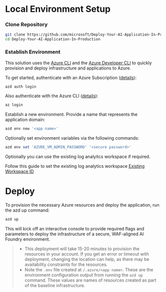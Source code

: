 # Local Environment Setup

### Clone Repository

```bash
git clone https://github.com/microsoft/Deploy-Your-AI-Application-In-Production.git
cd Deploy-Your-AI-Application-In-Production
```

### Establish Environment

This solution uses the [Azure CLI](https://learn.microsoft.com/en-us/cli/azure/what-is-azure-cli?view=azure-cli-latest) and the [Azure Developer CLI](https://learn.microsoft.com/en-us/azure/developer/azure-developer-cli/overview) to quickly provision and deploy infrastructure and applications to Azure.

To get started, authenticate with an Azure Subscription ([details](https://learn.microsoft.com/en-us/azure/developer/azure-developer-cli/reference#azd-auth-login)):

```powershell
azd auth login
```

Also authenticate with the Azure CLI ([details](https://learn.microsoft.com/en-us/cli/azure/authenticate-azure-cli?view=azure-cli-latest)):

```powershell
az login
```

Establish a new environment. Provide a name that represents the application domain:

```powershell
azd env new '<app name>'
```

Optionally set environment variables via the following commands:
```powershell
azd env set 'AZURE_VM_ADMIN_PASSWORD' '<secure password>'
```

Optionally you can use the existing log analyitcs workspace if required.

Follow this guide to set the existing log analytics workspace [Existing Workspace ID](/docs/re-use-log-analytics.md)

# Deploy


To provision the necessary Azure resources and deploy the application, run the azd up command:
```powershell
azd up
```
This will kick off an interactive console to provide required flags and parameters to deploy the infrastructure of a secure, WAF-aligned AI Foundry environment.

>- This deployment will take 15-20 minutes to provision the resources in your account. If you get an error or timeout with deployment, changing the location can help, as there may be availability constraints for the resources.
>- Note the `.env` file created at `/.azure/<app name>`. These are the environment configuration output from running the `azd up` command. These values are names of resources created as part of the baseline infrastructure.